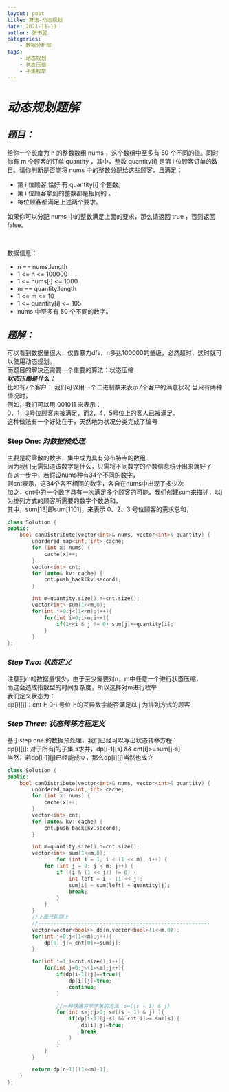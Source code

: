 ```yaml
---
layout: post
title: 算法-动态规划
date: 2021-11-19
author: 张书翌
categories:
    - 数据分析部
tags:
    - 动态规划
    - 状态压缩
    - 子集枚举
---
```



# ***动态规划题解***

## ***题目：***

给你一个长度为 n 的整数数组 nums ，这个数组中至多有 50 个不同的值。同时你有 m 个顾客的订单 quantity ，其中，整数 quantity[i] 是第 i 位顾客订单的数目。请你判断是否能将 nums 中的整数分配给这些顾客，且满足：
* 第 i 位顾客 恰好 有 quantity[i] 个整数。
* 第 i 位顾客拿到的整数都是相同的 。
* 每位顾客都满足上述两个要求。  

如果你可以分配 nums 中的整数满足上面的要求，那么请返回 true ，否则返回 false。

<br>

数据信息：
* n == nums.length
* 1 <= n <= 100000
* 1 <= nums[i] <= 1000
* m == quantity.length
* 1 <= m <= 10
* 1 <= quantity[i] <= 105
* nums 中至多有 50 个不同的数字。


## ***题解：***
可以看到数据量很大，仅靠暴力dfs，n多达100000的量级，必然超时，这时就可以使用动态规划。  
而题目的解决还需要一个重要的算法：状态压缩  
***状态压缩是什么：***  
比如有7个客户：
我们可以用一个二进制数来表示7个客户的满意状况
当只有两种情况时，  
例如，我们可以用 001011 来表示：  
0，1，3号位顾客未被满足，而2，4，5号位上的客人已被满足。  
这种做法有一个好处在于，天然地为状况分类完成了编号


### Step One: ***对数据预处理***

主要是将零散的数字，集中成为具有分布特点的数组  
因为我们无需知道该数字是什么，只需将不同数字的个数信息统计出来就好了  
在这一步中，若假设nums种有34个不同的数字，  
则cnt表示，这34个各不相同的数字，各自在nums中出现了多少次  
加之，cnt中的一个数字具有一次满足多个顾客的可能，我们创建sum来描述，以j为排列方式的顾客所需要的数字个数总和，  
其中，sum[13]即sum[1101]，来表示 0、2、3 号位顾客的需求总和，
```C++
class Solution {
public:
    bool canDistribute(vector<int>& nums, vector<int>& quantity) {
        unordered_map<int, int> cache;
        for (int x: nums) {
            cache[x]++;
        }
        vector<int> cnt;
        for (auto& kv: cache) {
            cnt.push_back(kv.second);
        }

        int m=quantity.size(),n=cnt.size();
        vector<int> sum(1<<m,0);
        for(int j=0;j<(1<<m);j++){
            for(int i=0;i<m;i++){
                if(1<<i & j != 0) sum[j]+=quantity[i];
            }
        }
};

```

### ***Step Two: 状态定义***
注意到m的数据量很少，由于至少需要对n，m中任意一个进行状态压缩，  
而这会造成指数型的时间复杂度，所以选择对m进行枚举  
我们定义状态为：  
dp[i][j]：cnt上 0-i 号位上的互异数字能否满足以 j 为排列方式的顾客


### ***Step Three: 状态转移方程定义***
基于step one 的数据预处理，我们已经可以写出状态转移方程：  
dp[i][j]:
对于所有j的子集 s求并，dp[i-1][s] && cnt[i]>=sum[j-s]  
当然，若dp[i-1][j]已经能成立，那么dp[i][j]当然也成立
```C++
class Solution {
public:
    bool canDistribute(vector<int>& nums, vector<int>& quantity) {
        unordered_map<int, int> cache;
        for (int x: nums) {
            cache[x]++;
        }
        vector<int> cnt;
        for (auto& kv: cache) {
            cnt.push_back(kv.second);
        }

        int m=quantity.size(),n=cnt.size();
        vector<int> sum(1<<m,0);
                for (int i = 1; i < (1 << m); i++) {
            for (int j = 0; j < m; j++) {
                if ((i & (1 << j)) != 0) {
                    int left = i - (1 << j);
                    sum[i] = sum[left] + quantity[j];
                    break;
                }
            }
        }
        //上面代码同上
        //--------------------------------------------------------
        vector<vector<bool>> dp(n,vector<bool>(1<<m,0));
        for(int j=0;j<(1<<m);j++){
            dp[0][j]= cnt[0]>=sum[j];
        }

        for(int i=1;i<cnt.size();i++){
            for(int j=0;j<(1<<m);j++){
                if(dp[i-1][j]==true){
                    dp[i][j]=true;
                    continue;
                }

                //一种快速穷举子集的方法：s=((s - 1) & j)
                for(int s=j;j>0; s=((s - 1) & j) ){
                    if(dp[i-1][j-s] && cnt[i]>= sum[s]){
                        dp[i][j]=true;
                        break;
                    }
                }
            }
        }

        return dp[n-1][(1<<m)-1];
    }
};

```